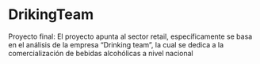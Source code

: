 # DrikingTeam
Proyecto final: El proyecto apunta al sector retail, específicamente se basa en el análisis de la empresa “Drinking team”, la cual se dedica a la comercialización de bebidas alcohólicas a nivel nacional
